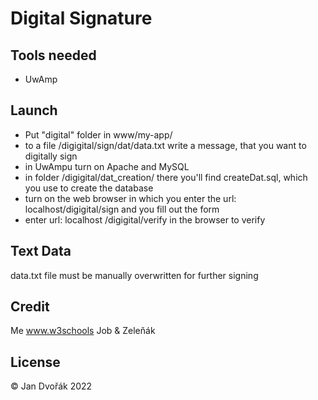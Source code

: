 # Digital Signature

## Tools needed
 - UwAmp
  
## Launch

- Put "digital" folder in www/my-app/
- to a file /digigital/sign/dat/data.txt write a message, that you want to digitally sign
- in UwAmpu turn on Apache and MySQL
- in folder /digigital/dat_creation/ there you'll find createDat.sql, which you use to create the database
- turn on the web browser in which you enter the url: localhost/digigital/sign and you fill out the form
- enter url: localhost /digigital/verify in the browser to verify

  
## Text Data
 data.txt file must be manually overwritten for further signing

## Credit
Me
www.w3schools
Job & Zeleňák


## License
© Jan Dvořák 2022 
